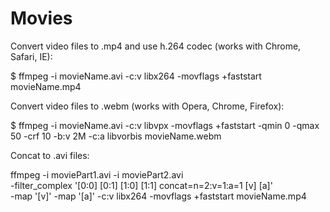 # Movies

Convert video files to .mp4 and use h.264 codec (works with Chrome, Safari, IE):

  $ ffmpeg -i movieName.avi -c:v libx264 -movflags +faststart movieName.mp4


Convert video files to .webm (works with Opera, Chrome, Firefox):

  $ ffmpeg -i movieName.avi -c:v libvpx -movflags +faststart -qmin 0 -qmax 50 -crf 10 -b:v 2M -c:a libvorbis movieName.webm


Concat to .avi files:

  ffmpeg -i moviePart1.avi -i moviePart2.avi \
  -filter_complex '[0:0] [0:1] [1:0] [1:1] concat=n=2:v=1:a=1 [v] [a]' \
  -map '[v]' -map '[a]' -c:v libx264 -movflags +faststart movieName.mp4

